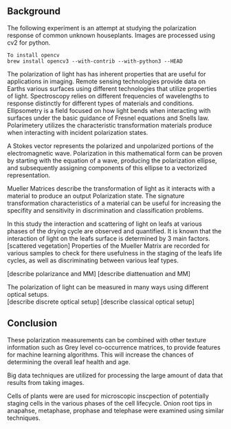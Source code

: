 ## Background
The following experiment is an attempt at studying the polarization response of common unknown houseplants.
Images are processed using cv2 for python.

```
To install opencv
brew install opencv3 --with-contrib --with-python3 --HEAD
```

The polarization of light has has inherent properties that are useful for applications in imaging.  Remote sensing technologies provide data on Earths various surfaces using different technologies that utilize properties of light.  Spectroscopy relies on different frequencies of wavelengths to response distinctly for different types of materials and conditions. Ellipsometry is a field focused on how light bends when interacting with surfaces under the basic guidance of Fresnel equations and Snells law.  Polarimetery utilizes the characteristic transformation materials produce when interacting with incident polarization states.

A Stokes vector represents the polarized and unpolarized portions of the electromagnetic wave.  Polarization in this mathematical form can be proven by starting with the equation of a wave, producing the polarization ellipse, and subsequently assigning components of this ellipse to a vectorized representation.

Mueller Matrices describe the transformation of light as it interacts with a material to produce an output Polarization state.  The signature transformation characteristics of a material can be useful for increasing the specifity and sensitivity in discrimination and classification problems.

In this study the interaction and scattering of light on leafs at various phases of the drying cycle are observed and quantified. It is known that the interaction of light on the leafs surface is determined by 3 main factors. [scattered vegetation] Properties of the Mueller Matrix are recorded for various samples to check for there usefulness in the staging of the leafs life cycles, as well as discriminating between various leaf types.  

[describe polarizance and MM]
[describe diattenuation and MM]

The polarization of light can be measured in many ways using different optical setups.  
[describe discrete optical setup]
[describe classical optical setup]

## Conclusion
These polarization measurements can be combined with other texture information such as Grey level co-occurrence matrices, to provide features for machine learning algorithms. This will increase the chances of determining the overall leaf health and age.

Big data techniques are utilized for processing the large amount of data that results from taking images.

Cells of plants were are used for microscopic inscpection of potentially staging cells in the various phases of the cell lifecycle.  Onion root tips in anapahse, metaphase, prophase and telephase were examined using similar techniques.

